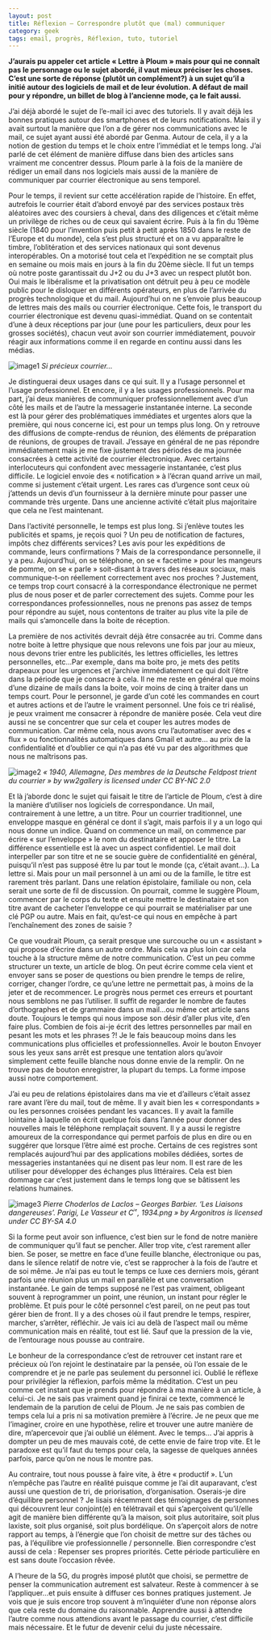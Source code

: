 ```yaml
---
layout: post
title: Réflexion – Correspondre plutôt que (mal) communiquer
category: geek
tags: email, progrès, Réflexion, tuto, tutoriel
---
```


**J’aurais pu appeler cet article « Lettre à Ploum » mais pour qui ne connaît pas le personnage ou le sujet abordé, il vaut mieux préciser les choses. C’est une sorte de réponse (plutôt un complément?) à un sujet qu’il a initié autour des logiciels de mail et de leur évolution. A défaut de mail pour y répondre, un billet de blog à l’ancienne mode, ça le fait aussi.**

J’ai déjà abordé le sujet de l’e-mail ici avec des tutoriels. Il y avait déjà les bonnes pratiques autour des smartphones et de leurs notifications. Mais il y avait surtout la manière que l’on a de gérer nos communications avec le mail, ce sujet ayant aussi été abordé par Genma. Autour de cela, il y a la notion de gestion du temps et le choix entre l’immédiat et le temps long. J’ai parlé de cet élément de manière diffuse dans bien des articles sans vraiment me concentrer dessus. Ploum parle à la fois de la manière de rédiger un email dans nos logiciels mais aussi de la manière de communiquer par courrier électronique au sens temporel.

Pour le temps, il revient sur cette accélération rapide de l’histoire. En effet, autrefois le courrier était d’abord envoyé par des services postaux très aléatoires avec des coursiers à cheval, dans des diligences et c’était même un privilège de riches ou de ceux qui savaient écrire. Puis à la fin du 19ème siècle (1840 pour l’invention puis petit à petit après 1850 dans le reste de l’Europe et du monde), cela s’est plus structuré et on a vu apparaître le timbre, l’oblitération et des services nationaux qui sont devenus interopérables. On a motorisé tout cela et l’expédition ne se comptait plus en semaine ou mois mais en jours à la fin du 20ème siècle. Il fut un temps où notre poste garantissait du J+2 ou du J+3 avec un respect plutôt bon. Oui mais le libéralisme et la privatisation ont détruit peu à peu ce modèle public pour le disloquer en différents opérateurs, en plus de l’arrivée du progrès technologique et du mail. Aujourd’hui on ne s’envoie plus beaucoup de lettres mais des mails ou courrier électronique. Cette fois, le transport du courrier électronique est devenu quasi-immédiat. Quand on se contentait d’une à deux réceptions par jour (une pour les particuliers, deux pour les grosses sociétés), chacun veut avoir son courrier immédiatement, pouvoir réagir aux informations comme il en regarde en continu aussi dans les médias.

![image1](https://upload.wikimedia.org/wikipedia/commons/f/fa/L%27attaque_de_la_diligence.jpg)
*Si précieux courrier…*

Je distinguerai deux usages dans ce qui suit. Il y a l’usage personnel et l’usage professionnel. Et encore, il y a les usages professionnels. Pour ma part, j’ai deux manières de communiquer professionnellement avec d’un côté les mails et de l’autre la messagerie instantanée interne. La seconde est là pour gérer des problématiques immédiates et urgentes alors que la première, qui nous concerne ici, est pour un temps plus long. On y retrouve des diffusions de compte-rendus de réunion, des éléments de préparation de réunions, de groupes de travail. J’essaye en général de ne pas répondre immédiatement mais je me fixe justement des périodes de ma journée consacrées à cette activité de courrier électronique. Avec certains interlocuteurs qui confondent avec messagerie instantanée, c’est plus difficile. Le logiciel envoie des « notification » à l’écran quand arrive un mail, comme si justement c’était urgent. Les rares cas d’urgence sont ceux où j’attends un devis d’un fournisseur à la dernière minute pour passer une commande très urgente. Dans une ancienne activité c’était plus majoritaire que cela ne l’est maintenant.

Dans l’activité personnelle, le temps est plus long. Si j’enlève toutes les publicités et spams, je reçois quoi ? Un peu de notification de factures, impôts chez différents services? Les avis pour les expéditions de commande, leurs confirmations ? Mais de la correspondance personnelle, il y a peu. Aujourd’hui, on se téléphone, on se « facetime » pour les mangeurs de pomme, on se « parle » soit-disant à travers des réseaux sociaux, mais communique-t-on réellement correctement avec nos proches ? Justement, ce temps trop court consacré à la correspondance électronique ne permet plus de nous poser et de parler correctement des sujets. Comme pour les correspondances professionnelles, nous ne prenons pas assez de temps pour répondre au sujet, nous contentons de traiter au plus vite la pile de mails qui s’amoncelle dans la boite de réception.

La première de nos activités devrait déjà être consacrée au tri. Comme dans notre boite à lettre physique que nous relevons une fois par jour au mieux, nous devons trier entre les publicités, les lettres officielles, les lettres personnelles, etc…Par exemple, dans ma boite pro, je mets des petits drapeaux pour les urgences et j’archive immédiatement ce qui doit l’être dans la période que je consacre à cela. Il ne me reste en général que moins d’une dizaine de mails dans la boite, voir moins de cinq à traiter dans un temps court. Pour le personnel, je garde d’un coté les commandes en court et autres actions et de l’autre le vraiment personnel. Une fois ce tri réalisé, je peux vraiment me consacrer à répondre de manière posée. Cela veut dire aussi ne se concentrer que sur cela et couper les autres modes de communication. Car même cela, nous avons cru l’automatiser avec des « flux » ou fonctionnalités automatiques dans Gmail et autre… au prix de la confidentialité et d’oublier ce qui n’a pas été vu par des algorithmes que nous ne maîtrisons pas.

![image2](https://live.staticflickr.com/4703/40086926532_49ea607805_b.jpg)
*« 1940, Allemagne, Des membres de la Deutsche Feldpost trient du courrier » by ww2gallery is licensed under CC BY-NC 2.0*

Et là j’aborde donc le sujet qui faisait le titre de l’article de Ploum, c’est à dire la manière d’utiliser nos logiciels de correspondance. Un mail, contrairement à une lettre, a un titre. Pour un courrier traditionnel, une enveloppe masque en général ce dont il s’agit, mais parfois il y a un logo qui nous donne un indice. Quand on commence un mail, on commence par écrire « sur l’enveloppe » le nom du destinataire et apposer le titre. La différence essentielle est là avec un aspect confidentiel. Le mail doit interpeller par son titre et ne se soucie guère de confidentialité en général, puisqu’il n’est pas supposé être lu par tout le monde (ça, c’était avant…). La lettre si. Mais pour un mail personnel à un ami ou de la famille, le titre est rarement très parlant. Dans une relation épistolaire, familiale ou non, cela serait une sorte de fil de discussion. On pourrait, comme le suggère Ploum, commencer par le corps du texte et ensuite mettre le destinataire et son titre avant de cacheter l’enveloppe ce qui pourrait se matérialiser par une clé PGP ou autre. Mais en fait, qu’est-ce qui nous en empêche à part l’enchaînement des zones de saisie ?

Ce que voudrait Ploum, ça serait presque une surcouche ou un « assistant » qui propose d’écrire dans un autre ordre. Mais cela va plus loin car cela touche à la structure même de notre communication. C’est un peu comme structurer un texte, un article de blog. On peut écrire comme cela vient et envoyer sans se poser de questions ou bien prendre le temps de relire, corriger, changer l’ordre, ce qu’une lettre ne permettait pas, à moins de la jeter et de recommencer. Le progrès nous permet ces erreurs et pourtant nous semblons ne pas l’utiliser. Il suffit de regarder le nombre de fautes d’orthographes et de grammaire dans un mail…ou même cet article sans doute. Toujours le temps qui nous impose son désir d’aller plus vite, d’en faire plus. Combien de fois ai-je écrit des lettres personnelles par mail en pesant les mots et les phrases ?! Je le fais beaucoup moins dans les communications plus officielles et professionnelles. Avoir le bouton Envoyer sous les yeux sans arrêt est presque une tentation alors qu’avoir simplement cette feuille blanche nous donne envie de la remplir. On ne trouve pas de bouton enregistrer, la plupart du temps. La forme impose aussi notre comportement.

J’ai eu peu de relations épistolaires dans ma vie et d’ailleurs c’était assez rare avant l’ère du mail, tout de même. Il y avait bien les « correspondants » ou les personnes croisées pendant les vacances. Il y avait la famille lointaine à laquelle on écrit quelque fois dans l’année pour donner des nouvelles mais le téléphone remplaçait souvent. Il y a aussi le registre amoureux de la correspondance qui permet parfois de plus en dire ou en suggérer que lorsque l’être aimé est proche. Certains de ces registres sont remplacés aujourd’hui par des applications mobiles dédiées, sortes de messageries instantanées qui ne disent pas leur nom. Il est rare de les utiliser pour développer des échanges plus littéraires. Cela est bien dommage car c’est justement dans le temps long que se bâtissent les relations humaines.

![image3](https://upload.wikimedia.org/wikipedia/commons/b/b0/Pierre_Choderlos_de_Laclos_-_Georges_Barbier._%22Les_Liaisons_dangereuses%22._Parigi%2C_Le_Vasseur_et_C_%CD%A5_%CD%A4%2C_1934.png)
*Pierre Choderlos de Laclos – Georges Barbier. ‘Les Liaisons dangereuses’. Parigi, Le Vasseur et C ͥ ͤ, 1934.png » by Argonitros is licensed under CC BY-SA 4.0*

Si la forme peut avoir son influence, c’est bien sur le fond de notre manière de communiquer qu’il faut se pencher. Aller trop vite, c’est rarement aller bien. Se poser, se mettre en face d’une feuille blanche, électronique ou pas, dans le silence relatif de notre vie, c’est se rapprocher à la fois de l’autre et de soi même. Je n’ai pas eu tout le temps ce luxe ces derniers mois, gérant parfois une réunion plus un mail en parallèle et une conversation instantanée. Le gain de temps supposé ne l’est pas vraiment, obligeant souvent à reprogrammer un point, une réunion, un instant pour régler le problème. Et puis pour le côté personnel c’est pareil, on ne peut pas tout gérer bien de front. Il y a des choses où il faut prendre le temps, respirer, marcher, s’arrêter, réfléchir. Je vais ici au delà de l’aspect mail ou même communication mais en réalité, tout est lié. Sauf que la pression de la vie, de l’entourage nous pousse au contraire.

Le bonheur de la correspondance c’est de retrouver cet instant rare et précieux où l’on rejoint le destinataire par la pensée, où l’on essaie de le comprendre et je ne parle pas seulement du personnel ici. Oublié le réflexe pour privilégier la réflexion, parfois même la méditation. C’est un peu comme cet instant que je prends pour répondre à ma manière à un article, à celui-ci. Je ne sais pas vraiment quand je finirai ce texte, commencé le lendemain de la parution de celui de Ploum. Je ne sais pas combien de temps cela lui a pris ni sa motivation première à l’écrire. Je ne peux que me l’imaginer, croire en une hypothèse, relire et trouver une autre manière de dire, m’apercevoir que j’ai oublié un élément. Avec le temps… J’ai appris à dompter un peu de mes mauvais coté, de cette envie de faire trop vite. Et le paradoxe est qu’il faut du temps pour cela, la sagesse de quelques années parfois, parce qu’on ne nous le montre pas.

Au contraire, tout nous pousse à faire vite, à être « productif ». L’un n’empêche pas l’autre en réalité puisque comme je l’ai dit auparavant, c’est aussi une question de tri, de priorisation, d’organisation. Oserais-je dire d’équilibre personnel ? Je lisais récemment des témoignages de personnes qui découvrent leur conjoint(e) en télétravail et qui s’aperçoivent qu’il/elle agit de manière bien différente qu’à la maison, soit plus autoritaire, soit plus laxiste, soit plus organisé, soit plus bordélique. On s’aperçoit alors de notre rapport au temps, à l’énergie que l’on choisit de mettre sur des tâches ou pas, à l’équilibre vie professionnelle / personnelle. Bien correspondre c’est aussi de cela : Repenser ses propres priorités. Cette période particulière en est sans doute l’occasion rêvée.

A l’heure de la 5G, du progrès imposé plutôt que choisi, se permettre de penser la communication autrement est salvateur. Reste à commencer à se l’appliquer…et puis ensuite à diffuser ces bonnes pratiques justement. Je vois que je suis encore trop souvent à m’inquiéter d’une non réponse alors que cela reste du domaine du raisonnable. Apprendre aussi à attendre l’autre comme nous attendions avant le passage du courrier, c’est difficile mais nécessaire. Et le futur de devenir celui du juste nécessaire.
